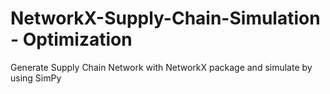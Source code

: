 # NetworkX-Supply-Chain-Simulation - Optimization
Generate Supply Chain Network with NetworkX package and simulate by using SimPy 
